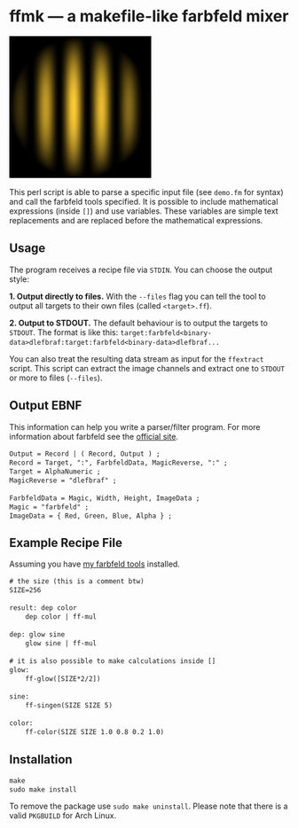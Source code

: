 ffmk — a makefile-like farbfeld mixer
=====================================

![demo image](result.png)

This perl script is able to parse a specific input file (see `demo.fm` for
syntax) and call the farbfeld tools specified. It is possible to include
mathematical expressions (inside `[]`) and use variables. These variables are
simple text replacements and are replaced before the mathematical expressions.

Usage
-----

The program receives a recipe file via `STDIN`. You can choose the output
style:

**1\. Output directly to files.** With the `--files` flag you can tell the
tool to output all targets to their own files (called `<target>.ff`).

**2\. Output to STDOUT.** The default behaviour is to output the targets to
`STDOUT`. The format is like this:
`target:farbfeld<binary-data>dlefbraf:target:farbfeld<binary-data>dlefbraf...`

You can also treat the resulting data stream as input for the `ffextract`
script. This script can extract the image channels and extract one to `STDOUT`
or more to files (`--files`).

Output EBNF
-----------

This information can help you write a parser/filter program. For more
information about farbfeld see the [official
site](https://tools.suckless.org/farbfeld/).

```
Output = Record | ( Record, Output ) ;
Record = Target, ":", FarbfeldData, MagicReverse, ":" ;
Target = AlphaNumeric ;
MagicReverse = "dlefbraf" ;

FarbfeldData = Magic, Width, Height, ImageData ;
Magic = "farbfeld" ;
ImageData = { Red, Green, Blue, Alpha } ;
```

Example Recipe File
-------------------

Assuming you have [my farbfeld tools](https://github.com/sirjofri/ff-tools/)
installed.

```
# the size (this is a comment btw)
SIZE=256

result: dep color
	dep color | ff-mul

dep: glow sine
	glow sine | ff-mul

# it is also possible to make calculations inside []
glow:
	ff-glow([SIZE*2/2])

sine:
	ff-singen(SIZE SIZE 5)

color:
	ff-color(SIZE SIZE 1.0 0.8 0.2 1.0)
```

Installation
------------

```
make
sudo make install
```

To remove the package use `sudo make uninstall`. Please note that there is a
valid `PKGBUILD` for Arch Linux.
